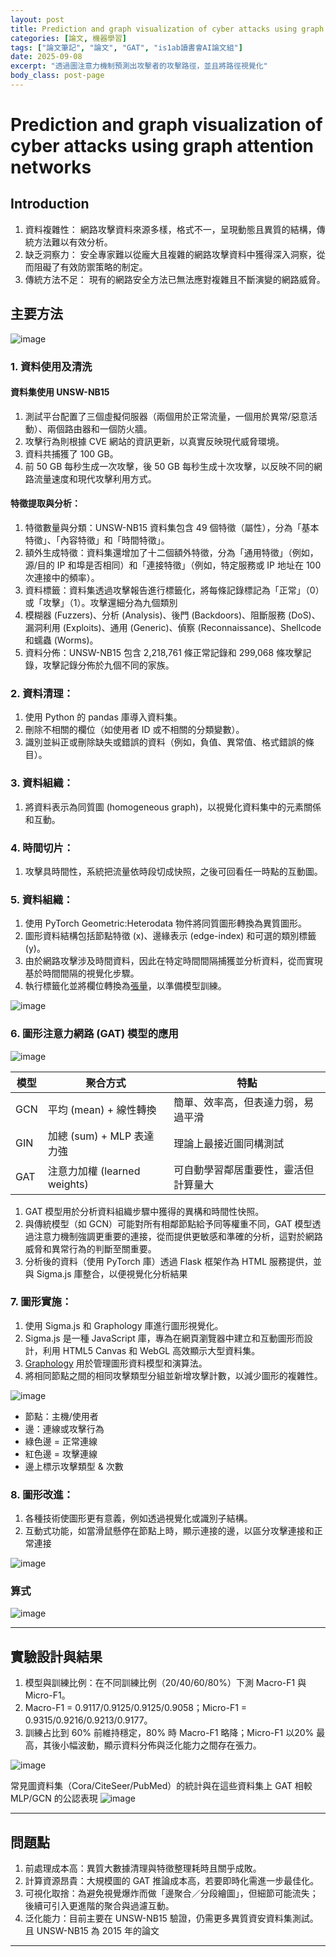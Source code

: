 ```yaml
---
layout: post
title: Prediction and graph visualization of cyber attacks using graph attention networks
categories: [論文, 機器學習]
tags: ["論文筆記", "論文", "GAT", "is1ab讀書會AI論文組"]
date: 2025-09-08
excerpt: "透過圖注意力機制預測出攻擊者的攻擊路徑，並且將路徑視覺化"
body_class: post-page
---
```


# Prediction and graph visualization of cyber attacks using graph attention networks

## Introduction

1. 資料複雜性： 網路攻擊資料來源多樣，格式不一，呈現動態且異質的結構，傳統方法難以有效分析。
2. 缺乏洞察力： 安全專家難以從龐大且複雜的網路攻擊資料中獲得深入洞察，從而阻礙了有效防禦策略的制定。
3. 傳統方法不足： 現有的網路安全方法已無法應對複雜且不斷演變的網路威脅。

## 主要方法

![image](https://hackmd.io/_uploads/rkAO6dz9ll.png)

### 1. 資料使用及清洗
#### 資料集使用 UNSW-NB15

1. 測試平台配置了三個虛擬伺服器（兩個用於正常流量，一個用於異常/惡意活動）、兩個路由器和一個防火牆。
2. 攻擊行為則根據 CVE 網站的資訊更新，以真實反映現代威脅環境。
3. 資料共捕獲了 100 GB。
4. 前 50 GB 每秒生成一次攻擊，後 50 GB 每秒生成十次攻擊，以反映不同的網路流量速度和現代攻擊利用方式。

#### 特徵提取與分析：
1. 特徵數量與分類：UNSW-NB15 資料集包含 49 個特徵（屬性），分為「基本特徵」、「內容特徵」和「時間特徵」。
2. 額外生成特徵：資料集還增加了十二個額外特徵，分為「通用特徵」（例如，源/目的 IP 和埠是否相同）和「連接特徵」（例如，特定服務或 IP 地址在 100 次連接中的頻率）。
3. 資料標籤：資料集透過攻擊報告進行標籤化，將每條記錄標記為「正常」（0）或「攻擊」（1）。攻擊還細分為九個類別
4. 模糊器 (Fuzzers)、分析 (Analysis)、後門 (Backdoors)、阻斷服務 (DoS)、漏洞利用 (Exploits)、通用 (Generic)、偵察 (Reconnaissance)、Shellcode 和蠕蟲 (Worms)。
5. 資料分佈：UNSW-NB15 包含 2,218,761 條正常記錄和 299,068 條攻擊記錄，攻擊記錄分佈於九個不同的家族。

### 2. 資料清理：
1. 使用 Python 的 pandas 庫導入資料集。
2. 刪除不相關的欄位（如使用者 ID 或不相關的分類變數）。
3. 識別並糾正或刪除缺失或錯誤的資料（例如，負值、異常值、格式錯誤的條目）。

### 3. 資料組織：
1. 將資料表示為同質圖 (homogeneous graph)，以視覺化資料集中的元素關係和互動。

### 4. 時間切片：
1. 攻擊具時間性，系統把流量依時段切成快照，之後可回看任一時點的互動圖。

### 5. 資料組織：
1. 使用 PyTorch Geometric:Heterodata 物件將同質圖形轉換為異質圖形。
2. 圖形資料結構包括節點特徵 (x)、邊緣表示 (edge-index) 和可選的類別標籤 (y)。
3. 由於網路攻擊涉及時間資料，因此在特定時間間隔捕獲並分析資料，從而實現基於時間間隔的視覺化步驟。
4. 執行標籤化並將欄位轉換為[張量](https://medium.com/hunter-cheng/%E6%A9%9F%E4%BD%95%E7%82%BA%E5%BC%B5%E9%87%8F-tensor-%E4%B8%89%E5%88%86%E9%90%98%E5%9C%96%E8%A7%A3%E9%A1%9E%E7%A5%9E%E7%B6%93%E7%B6%B2%E8%B7%AF%E5%9F%BA%E6%9C%AC%E8%B3%87%E6%96%99%E7%B5%90%E6%A7%8B-ab0ccd115aff)，以準備模型訓練。

![image](https://hackmd.io/_uploads/SkZqCjfcll.png)

### 6. 圖形注意力網路 (GAT) 模型的應用

![image](https://hackmd.io/_uploads/B1waRjG5gx.png)

| 模型 | 聚合方式 | 特點 |
| -------- | -------- | -------- |
| GCN     | 平均 (mean) + 線性轉換     | 簡單、效率高，但表達力弱，易過平滑     |
| GIN     | 加總 (sum) + MLP	表達力強    | 理論上最接近圖同構測試     |
| GAT     | 注意力加權 (learned weights)     | 可自動學習鄰居重要性，靈活但計算量大     |

1. GAT 模型用於分析資料組織步驟中獲得的異構和時間性快照。
2. 與傳統模型（如 GCN）可能對所有相鄰節點給予同等權重不同，GAT 模型透過注意力機制強調更重要的連接，從而提供更敏感和準確的分析，這對於網路威脅和異常行為的判斷至關重要。
3. 分析後的資料（使用 PyTorch 庫）透過 Flask 框架作為 HTML 服務提供，並與 Sigma.js 庫整合，以便視覺化分析結果

### 7. 圖形實施：
1. 使用 Sigma.js 和 Graphology 庫進行圖形視覺化。
2. Sigma.js 是一種 JavaScript 庫，專為在網頁瀏覽器中建立和互動圖形而設計，利用 HTML5 Canvas 和 WebGL 高效顯示大型資料集。
3. [Graphology](https://graphology.github.io/) 用於管理圖形資料模型和演算法。
4. 將相同節點之間的相同攻擊類型分組並新增攻擊計數，以減少圖形的複雜性。

![image](https://hackmd.io/_uploads/HkmXynz5ex.png)

- 節點：主機/使用者
- 邊：連線或攻擊行為
- 綠色邊 = 正常連線
- 紅色邊 = 攻擊連線
- 邊上標示攻擊類型 & 次數

### 8. 圖形改進：
1. 各種技術使圖形更有意義，例如透過視覺化或識別子結構。
2. 互動式功能，如當滑鼠懸停在節點上時，顯示連接的邊，以區分攻擊連接和正常連接

![image](https://hackmd.io/_uploads/SyvU13Mclx.png)

### 算式
![image](https://hackmd.io/_uploads/rJd-1Shqxg.png)

---

## 實驗設計與結果

1. 模型與訓練比例：在不同訓練比例（20/40/60/80%）下測 Macro-F1 與 Micro-F1。
2. Macro-F1 = 0.9117/0.9125/0.9125/0.9058；Micro-F1 = 0.9315/0.9216/0.9213/0.9177。
3. 訓練占比到 60% 前維持穩定，80% 時 Macro-F1 略降；Micro-F1 以20% 最高，其後小幅波動，顯示資料分佈與泛化能力之間存在張力。

![image](https://hackmd.io/_uploads/rJE6J3zqxl.png)

常見圖資料集（Cora/CiteSeer/PubMed）的統計與在這些資料集上 GAT 相較 MLP/GCN 的公認表現
![image](https://hackmd.io/_uploads/HJc6J3zqgx.png)

---

## 問題點

1. 前處理成本高：異質大數據清理與特徵整理耗時且關乎成敗。
2. 計算資源昂貴：大規模圖的 GAT 推論成本高，若要即時化需進一步最佳化。
3. 可視化取捨：為避免視覺爆炸而做「邊聚合／分段繪圖」，但細節可能流失；後續可引入更進階的聚合與過濾互動。
4. 泛化能力：目前主要在 UNSW-NB15 驗證，仍需更多異質資安資料集測試。且 UNSW-NB15 為 2015 年的論文

---
